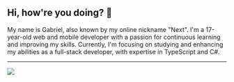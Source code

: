 ## Hi, how're you doing? 👋

<p align="bottom">
  My name is Gabriel, also known by my online nickname "Next". I'm a 17-year-old web and mobile developer with a passion for continuous learning and improving my skills. Currently, I'm focusing on studying and enhancing     my abilities as a full-stack developer, with expertise in TypeScript and C#.
  <br>

  ---
  
</p>
<a  href="https://github.com/thisisnext">
  <img src="https://github-readme-stats.vercel.app/api?username=thisisnext&show_icons=true&theme=transparent" />
</a>
